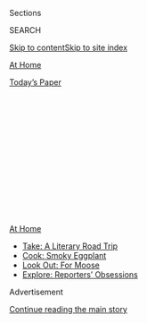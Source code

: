 <div id="app">

<div>

<div>

<div>

<div class="NYTAppHideMasthead css-1q2w90k e1suatyy0">

<div class="section css-ui9rw0 e1suatyy2">

<div class="css-eph4ug er09x8g0">

<div class="css-6n7j50">

</div>

<span class="css-1dv1kvn">Sections</span>

<div class="css-10488qs">

<span class="css-1dv1kvn">SEARCH</span>

</div>

[Skip to content](#site-content)[Skip to site index](#site-index)

</div>

<div id="masthead-section-label" class="css-1wr3we4 eaxe0e00">

[At
Home](https://www.nytimes3xbfgragh.onion/spotlight/at-home)

</div>

<div class="css-10698na e1huz5gh0">

</div>

</div>

<div id="masthead-bar-one" class="section hasLinks css-15hmgas e1csuq9d3">

<div class="css-uqyvli e1csuq9d0">

</div>

<div class="css-1uqjmks e1csuq9d1">

</div>

<div class="css-9e9ivx">

[](https://myaccount.nytimes3xbfgragh.onion/auth/login?response_type=cookie&client_id=vi)

</div>

<div class="css-1bvtpon e1csuq9d2">

[Today’s
Paper](https://www.nytimes3xbfgragh.onion/section/todayspaper)

</div>

</div>

</div>

</div>

<div data-aria-hidden="false">

<div id="site-content" data-role="main">

<div>

<div class="css-1aor85t" style="opacity:0.000000001;z-index:-1;visibility:hidden">

<div class="css-1hqnpie">

<div class="css-epjblv">

<span class="css-17xtcya">[At
Home](/spotlight/at-home)</span><span class="css-x15j1o">|</span><span class="css-fwqvlz">This
Week, Clean Your
Stove</span>

</div>

<div class="css-k008qs">

<div class="css-1iwv8en">

<span class="css-18z7m18"></span>

<div>

</div>

</div>

<span class="css-1n6z4y">https://nyti.ms/3giyxWl</span>

<div class="css-1705lsu">

<div class="css-4xjgmj">

<div class="css-4skfbu" data-role="toolbar" data-aria-label="Social Media Share buttons, Save button, and Comments Panel with current comment count" data-testid="share-tools">

  - 
  - 
  - 
  - 
    
    <div class="css-6n7j50">
    
    </div>

  - 

</div>

</div>

</div>

</div>

</div>

</div>

<div id="NYT_TOP_BANNER_REGION" class="css-13pd83m">

<div>

<div id="maps-athome-menu" class="section interactive-content interactive-size-medium css-1edisqu">

<div class="css-17ih8de interactive-body">

<div class="at-home-nav__innerContainer">

<div class="at-home-nav__title">

[At
Home](https://www.nytimes3xbfgragh.onion/spotlight/at-home?action=click&pgtype=Article&state=default&region=TOP_BANNER&context=at_home_menu)

</div>

  - [Take: A Literary Road
    Trip](https://www.nytimes3xbfgragh.onion/2020/07/28/books/time-for-a-literary-road-trip.html?action=click&pgtype=Article&state=default&region=TOP_BANNER&context=at_home_menu)
  - [Cook: Smoky
    Eggplant](https://www.nytimes3xbfgragh.onion/2020/07/29/magazine/bored-with-your-home-cooking-some-smoky-eggplant-will-fix-that.html?action=click&pgtype=Article&state=default&region=TOP_BANNER&context=at_home_menu)
  - [Look Out: For
    Moose](https://www.nytimes3xbfgragh.onion/2020/07/27/travel/moose-michigan-isle-royale.html?action=click&pgtype=Article&state=default&region=TOP_BANNER&context=at_home_menu)
  - [Explore: Reporters’
    Obsessions](https://www.nytimes3xbfgragh.onion/interactive/2020/at-home/even-more-reporters-editors-diaries-lists-recommendations.html?action=click&pgtype=Article&state=default&region=TOP_BANNER&context=at_home_menu)

</div>

</div>

</div>

</div>

</div>

<div id="top-wrapper" class="css-1sy8kpn">

<div id="top-slug" class="css-l9onyx">

Advertisement

</div>

[Continue reading the main
story](#after-top)

<div class="ad top-wrapper" style="text-align:center;height:100%;display:block;min-height:250px">

<div id="top" class="place-ad" data-position="top" data-size-key="top">

</div>

</div>

<div id="after-top">

</div>

</div>

<div>

<div id="sponsor-wrapper" class="css-1hyfx7x">

<div id="sponsor-slug" class="css-19vbshk">

Supported by

</div>

[Continue reading the main
story](#after-sponsor)

<div id="sponsor" class="ad sponsor-wrapper" style="text-align:center;height:100%;display:block">

</div>

<div id="after-sponsor">

</div>

</div>

<div class="css-186x18t">

at home newsletter

</div>

<div class="css-1vkm6nb ehdk2mb0">

# This Week, Clean Your Stove

</div>

Some straightforward advice for a reader who feels directionless

<div class="css-79elbk" data-testid="photoviewer-wrapper">

<div class="css-z3e15g" data-testid="photoviewer-wrapper-hidden">

</div>

<div class="css-1a48zt4 ehw59r15" data-testid="photoviewer-children">

![<span class="css-16f3y1r e13ogyst0" data-aria-hidden="true">From left:
Belinda Carlisle, Kathy Valentine, Charlotte Caffey, Gina Schock and
Jane Wiedlin of the Go-Go’s a few years after “Beauty and the Beat” made
history.</span><span class="css-cnj6d5 e1z0qqy90" itemprop="copyrightHolder"><span class="css-1ly73wi e1tej78p0">Credit...</span><span><span>George
Rose/Getty
Images</span></span></span>](https://static01.graylady3jvrrxbe.onion/images/2020/07/31/arts/30go-gos/merlin_175050309_fc919048-d37f-4d12-a434-f67dbe4a9652-articleLarge.jpg?quality=75&auto=webp&disable=upscale)

</div>

</div>

<div class="css-18e8msd">

<div class="css-vp77d3 epjyd6m0">

<div class="css-hus3qt ey68jwv0" data-aria-hidden="true">

[![Sam
Sifton](https://static01.graylady3jvrrxbe.onion/images/2018/06/21/multimedia/author-sam-sifton/author-sam-sifton-thumbLarge.png
"Sam Sifton")](https://www.nytimes3xbfgragh.onion/by/sam-sifton)

</div>

<div class="css-1baulvz">

By [<span class="css-1baulvz last-byline" itemprop="name">Sam
Sifton</span>](https://www.nytimes3xbfgragh.onion/by/sam-sifton)

</div>

</div>

  - 
    
    <div class="css-ld3wwf e16638kd2">
    
    July 31,
    2020
    
    </div>

  - 
    
    <div class="css-4xjgmj">
    
    <div class="css-d8bdto" data-role="toolbar" data-aria-label="Social Media Share buttons, Save button, and Comments Panel with current comment count" data-testid="share-tools">
    
      - 
      - 
      - 
      - 
        
        <div class="css-6n7j50">
        
        </div>
    
      - 
    
    </div>
    
    </div>

</div>

</div>

<div class="section meteredContent css-1r7ky0e" name="articleBody" itemprop="articleBody">

<div class="css-1fanzo5 StoryBodyCompanionColumn">

<div class="css-53u6y8">

Welcome. We started [At
Home](https://www.nytimes3xbfgragh.onion/spotlight/at-home) to help
readers lead a full and cultured life during the pandemic, featuring
great reads and helpful advice alongside recommendations for things to
do and watch and listen to and see.

Four months into the experiment, we see a hunger, as well, for
direction. One reader wrote recently to ask if we might suggest to her,
forcefully, that she clean her oven, her washing machine. She wanted,
she wrote, “something along the lines of ‘At Home: This Week Clean
*This.*’”

It’s too hot for oven cleaning, though, in most parts of the country,
and not everyone has a washing machine. (If you do, just run it with no
clothes at its hottest water setting, with bleach. Easy win.)

No, this weekend, you should clean your *stove*. Take the grates off if
your stove has grates, and get them soaking in warm, soapy water. Make a
paste out of baking soda and water to scrub the stovetop — don’t use
anything abrasive. Get all the gunge off everything with elbow grease
and time. Wipe down the front of the stove with all-purpose cleaner.
Clean up the grates and dry them. Put everything back together. The
gleaming result is its own satisfaction.

</div>

</div>

<div class="css-1fanzo5 StoryBodyCompanionColumn">

<div class="css-53u6y8">

And here’s your soundtrack: [The
Go-Go’s](https://www.nytimes3xbfgragh.onion/2020/07/29/arts/music/the-go-gos-documentary.html),
“[We Got the
Beat](https://www.youtube.com/watch?v=f55KlPe81Yw&feature=youtu.be).”

More good advice for living a good life at home and near it is below.
Please let us know what else you’d like to know: <athome@NYTimes.com>.
We read every letter
sent.

-----

## How to pass the time.

</div>

</div>

<div class="css-79elbk" data-testid="photoviewer-wrapper">

<div class="css-z3e15g" data-testid="photoviewer-wrapper-hidden">

</div>

<div class="css-1a48zt4 ehw59r15" data-testid="photoviewer-children">

![<span class="css-cnj6d5 e1z0qqy90" itemprop="copyrightHolder"><span class="css-1ly73wi e1tej78p0">Credit...</span><span>Jonathan
Muroya</span></span>](https://static01.graylady3jvrrxbe.onion/images/2020/08/02/fashion/02RANDONAUTICA/02RANDONAUTICA-articleLarge.jpg?quality=75&auto=webp&disable=upscale)

</div>

</div>

<div class="css-1fanzo5 StoryBodyCompanionColumn">

<div class="css-53u6y8">

  - If you’re looking for an adventure this weekend, [you may be
    considering
    Randonautica](https://www.nytimes3xbfgragh.onion/2020/07/31/style/randonautica-app.html),
    an app that generates coordinates and sends users off exploring.
    Before you try it, you may want to dive into its history, its
    success and its potential drawbacks. If you want something with a
    more reliable payoff, our culture reporters put together a list of
    [seven things to do this
    weekend](https://www.nytimes3xbfgragh.onion/2020/07/30/arts/things-to-do-weekend-coronavirus.html),
    including an audio tour of Green-Wood Cemetery in Brooklyn.

  - Our [latest
    playlist](https://www.nytimes3xbfgragh.onion/2020/07/31/arts/music/playlist-billie-eilish-snakehips-a-boogie.html)
    has a new track from Billie Eilish, among others. Jon Caramanica
    says of Eilish, “For a full minute and a half, she leans into her
    crooner side, singing deep exhales with heavy flutter.” To go even
    deeper into the music, check out our latest “Diary of a Song,” in
    which [Phoebe Bridgers opens
    up](https://www.nytimes3xbfgragh.onion/2020/07/30/arts/music/phoebe-bridgers-kyoto.html)
    about what it was like to write a song outside of her comfort zone.

  - And in 2020, [Karen is no longer an “easy
    name.”](https://www.nytimes3xbfgragh.onion/2020/07/31/style/karen-name-meme-history.html)
    We explored the history of the name and how it has evolved in pop
    culture.

-----

## What to watch.

</div>

</div>

<div class="css-79elbk" data-testid="photoviewer-wrapper">

<div class="css-z3e15g" data-testid="photoviewer-wrapper-hidden">

</div>

<div class="css-1a48zt4 ehw59r15" data-testid="photoviewer-children">

<div class="css-1xdhyk6 erfvjey0">

<span class="css-1ly73wi e1tej78p0">Image</span>

<div class="css-zjzyr8">

<div data-testid="lazyimage-container" style="height:217.82222222222222px">

</div>

</div>

</div>

<span class="css-cnj6d5 e1z0qqy90" itemprop="copyrightHolder"><span class="css-1ly73wi e1tej78p0">Credit...</span><span>Hulu</span></span>

</div>

</div>

<div class="css-1fanzo5 StoryBodyCompanionColumn">

<div class="css-53u6y8">

  - In “Palm Springs,” Andy Samberg and Cristin Milioti (above) have a
    memorable meet-cute. For our [“Anatomy of a
    Scene](https://www.nytimes3xbfgragh.onion/2020/07/31/movies/palm-springs-clip-hulu.html)”
    series, the film’s director, Max Barbakow, narrates the scene and
    explains how it came together.

  - As always, our television critic Margaret Lyons has her eye on the
    clock. If you have 30 minutes this weekend, and you’re feeling
    hopeful, she wants you to give [“Muppets
    Now”](https://www.nytimes3xbfgragh.onion/2020/07/30/arts/television/muppets-disney-errol-morris-first-person.html)
    a try, if only for the chance that the series could improve in the
    future. In the “already good” category of shows, Mike Hale has [five
    series from Britain that you can
    try](https://www.nytimes3xbfgragh.onion/2020/07/30/arts/television/in-my-skin-hulu.html),
    including the brilliant “In My Skin.”

  - The Go-Go’s went from punk to pop to split. [A new
    documentary](https://www.nytimes3xbfgragh.onion/2020/07/29/arts/music/the-go-gos-documentary.html)
    delves into the process that led to each change, and looks at the
    group’s importance. As Kathleen Hanna, the legendary singer of
    Bikini Kill and Le Tigre, said of attending a Go-Gos show in 1982:

> *As a young girl going into a space where women owned the stage, and
> owned it unapologetically like they were born to be there — to me, it
> represented a moment of
possibility.*

-----

## How to deal.

</div>

</div>

<div class="css-79elbk" data-testid="photoviewer-wrapper">

<div class="css-z3e15g" data-testid="photoviewer-wrapper-hidden">

</div>

<div class="css-1a48zt4 ehw59r15" data-testid="photoviewer-children">

<div class="css-1xdhyk6 erfvjey0">

<span class="css-1ly73wi e1tej78p0">Image</span>

<div class="css-zjzyr8">

<div data-testid="lazyimage-container" style="height:257.77777777777777px">

</div>

</div>

</div>

<span class="css-cnj6d5 e1z0qqy90" itemprop="copyrightHolder"><span class="css-1ly73wi e1tej78p0">Credit...</span><span>The
New York Times</span></span>

</div>

</div>

<div class="css-1fanzo5 StoryBodyCompanionColumn">

<div class="css-53u6y8">

  - Travel looks a lot different in 2020 than it has at any point in the
    recent past. That has people asking a lot of questions about [what
    they should and shouldn’t
    do](https://www.nytimes3xbfgragh.onion/interactive/2020/07/31/travel/coronavirus-travel-risk.html).
    We can help you figure out if you should be flying, driving, or
    traveling at all right now.

  - Everyone wants what’s best for their kids’ education. But who gets
    to decide what’s best for everyone? [“Nice White
    Parents,”](https://www.nytimes3xbfgragh.onion/2020/07/30/podcasts/nice-white-parents-serial.html?action=click&module=Editors%20Picks&pgtype=Homepage)
    our new podcast from Serial, tries to find out.

  - And if [working from home isn’t working for
    you](https://www.nytimes3xbfgragh.onion/2020/07/31/upshot/remote-work-tips.html),
    that may be your company’s fault and not yours. We asked experts for
    some tips on how to thrive if you’re going to be doing this for a
    while.

-----

</div>

</div>

<div class="css-1fanzo5 StoryBodyCompanionColumn">

<div class="css-53u6y8">

### Like what you see?

[Sign up](https://www.nytimes3xbfgragh.onion/newsletters/at-home) to
receive the At Home newsletter\! You can always find much more to read,
watch and do every day on [At
Home](https://www.nytimes3xbfgragh.onion/spotlight/at-home). And let us
know [what you
think](https://nyt.qualtrics.com/jfe/form/SV_e9cKGVFtci4CObz)\!

</div>

</div>

<div>

</div>

</div>

<div>

</div>

<div>

</div>

<div>

</div>

<div>

<div id="bottom-wrapper" class="css-1ede5it">

<div id="bottom-slug" class="css-l9onyx">

Advertisement

</div>

[Continue reading the main
story](#after-bottom)

<div id="bottom" class="ad bottom-wrapper" style="text-align:center;height:100%;display:block;min-height:90px">

</div>

<div id="after-bottom">

</div>

</div>

</div>

</div>

</div>

## Site Index

<div>

</div>

## Site Information Navigation

  - [© <span>2020</span> <span>The New York Times
    Company</span>](https://help.nytimes3xbfgragh.onion/hc/en-us/articles/115014792127-Copyright-notice)

<!-- end list -->

  - [NYTCo](https://www.nytco.com/)
  - [Contact
    Us](https://help.nytimes3xbfgragh.onion/hc/en-us/articles/115015385887-Contact-Us)
  - [Work with us](https://www.nytco.com/careers/)
  - [Advertise](https://nytmediakit.com/)
  - [T Brand Studio](http://www.tbrandstudio.com/)
  - [Your Ad
    Choices](https://www.nytimes3xbfgragh.onion/privacy/cookie-policy#how-do-i-manage-trackers)
  - [Privacy](https://www.nytimes3xbfgragh.onion/privacy)
  - [Terms of
    Service](https://help.nytimes3xbfgragh.onion/hc/en-us/articles/115014893428-Terms-of-service)
  - [Terms of
    Sale](https://help.nytimes3xbfgragh.onion/hc/en-us/articles/115014893968-Terms-of-sale)
  - [Site
    Map](https://spiderbites.nytimes3xbfgragh.onion)
  - [Help](https://help.nytimes3xbfgragh.onion/hc/en-us)
  - [Subscriptions](https://www.nytimes3xbfgragh.onion/subscription?campaignId=37WXW)

</div>

</div>

</div>

</div>
